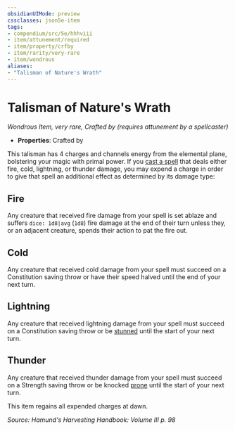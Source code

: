 ```yaml
---
obsidianUIMode: preview
cssclasses: json5e-item
tags:
- compendium/src/5e/hhhviii
- item/attunement/required
- item/property/crfby
- item/rarity/very-rare
- item/wondrous
aliases: 
- "Talisman of Nature's Wrath"
---
```

# Talisman of Nature's Wrath
*Wondrous Item, very rare, Crafted by (requires attunement by a spellcaster)*  

- **Properties**: Crafted by

This talisman has 4 charges and channels energy from the elemental plane, bolstering your magic with primal power. If you [cast a spell](/compendium/rules/actions.md#cast%20a%20spell) that deals either fire, cold, lightning, or thunder damage, you may expend a charge in order to give that spell an additional effect as determined by its damage type:

## Fire

Any creature that received fire damage from your spell is set ablaze and suffers `dice: 1d8|avg` (`1d8`) fire damage at the end of their turn unless they, or an adjacent creature, spends their action to pat the fire out.

## Cold

Any creature that received cold damage from your spell must succeed on a Constitution saving throw or have their speed halved until the end of your next turn.

## Lightning

Any creature that received lightning damage from your spell must succeed on a Constitution saving throw or be [stunned](/compendium/rules/conditions.md#stunned) until the start of your next turn.

## Thunder

Any creature that received thunder damage from your spell must succeed on a Strength saving throw or be knocked [prone](/compendium/rules/conditions.md#prone) until the start of your next turn.

This item regains all expended charges at dawn.

*Source: Hamund's Harvesting Handbook: Volume III p. 98*
